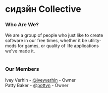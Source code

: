 # сидзйн Collective

### Who Are We?
We are a group of people who just like to create<br>
software in our free times, whether it be utility-<br>
mods for games, or quality of life applications<br>
we've made it.<br>
<br>
### Our Members
Ivey Verhin - [@iveyverhin](https://github.com/iveyverhin) - Owner<br>
Patty Baker - [@pottyn](https://github.com/pottyn) - Owner<br>
